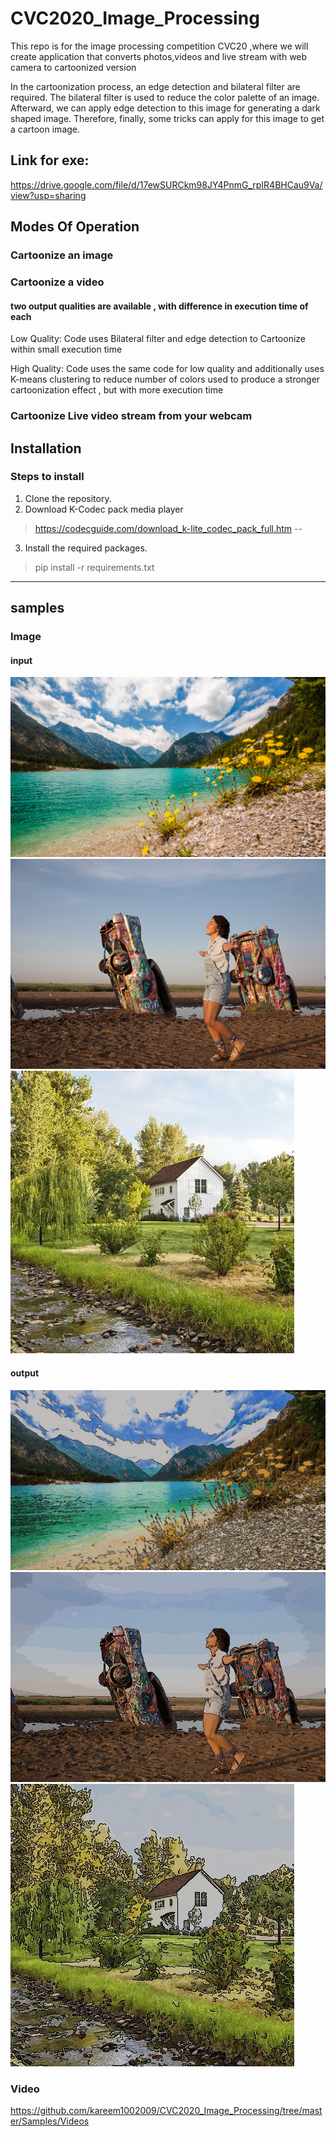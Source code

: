 # CVC2020_Image_Processing
  This repo is for the image processing competition CVC20 ,where we will create application that converts photos,videos and live stream   with web camera to cartoonized version

  In the cartoonization process, an edge detection and bilateral filter are required. The bilateral filter is used to reduce the color     palette of an image. Afterward, we can apply edge detection to this image for generating a dark shaped image. Therefore, finally, some   tricks can apply for this image to get a cartoon image. 

## Link for exe:
https://drive.google.com/file/d/17ewSURCkm98JY4PnmG_rpIR4BHCau9Va/view?usp=sharing

## Modes Of Operation

### Cartoonize an image

### Cartoonize a video 
 #### two output qualities are available , with difference in execution time of each
  Low Quality: Code uses Bilateral filter and edge detection to Cartoonize within small execution time


  High Quality: Code uses the same code for low quality and additionally uses K-means clustering to reduce number of colors used to       produce a stronger cartoonization effect , but with more execution time

 ### Cartoonize Live video stream from your webcam


## Installation

### Steps to install

1. Clone the repository.
2. Download K-Codec pack media player
>https://codecguide.com/download_k-lite_codec_pack_full.htm
--
3. Install the required packages.
>pip install -r requirements.txt
---

## samples
### Image

#### input
![Sample1](https://github.com/kareem1002009/CVC2020_Image_Processing/blob/master/Samples/Images/sample2.jpg)
![Sample2](https://github.com/kareem1002009/CVC2020_Image_Processing/blob/master/Samples/Images/sample3.jpg)
![Sample3](https://github.com/kareem1002009/CVC2020_Image_Processing/blob/master/Samples/Images/sample4.jpg)


#### output

![Sample1](https://github.com/kareem1002009/CVC2020_Image_Processing/blob/master/Samples/Images/sample2_cartoon.jpg)
![Sample2](https://github.com/kareem1002009/CVC2020_Image_Processing/blob/master/Samples/Images/sample3_cartoon.jpg)
![Sample3](https://github.com/kareem1002009/CVC2020_Image_Processing/blob/master/Samples/Images/sample4_cartoon.jpg)




### Video
https://github.com/kareem1002009/CVC2020_Image_Processing/tree/master/Samples/Videos
